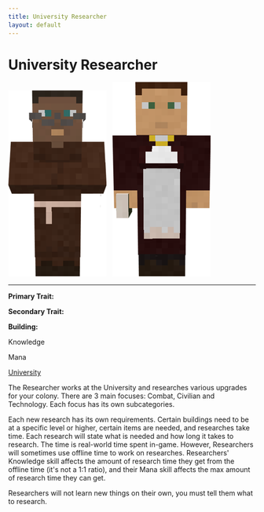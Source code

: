 ```yaml
---
title: University Researcher
layout: default
---
```

# University Researcher

<div class="infobox box text-center">
<img src="../../assets/images/workers/student_m.png" alt="Researcher Male" />&nbsp;&nbsp;&nbsp;<img src="../../assets/images/workers/student_f.png" alt="Researcher Female" />
<hr />
  <div class="row section-text text-left">
    <div class="col">
      <p><strong>Primary Trait:</strong></p>
      <p><strong>Secondary Trait:</strong></p>
      <p><strong>Building:</strong></p>
    </div>
    <div class="col">
      <p class="traitp">Knowledge</p>
      <p class="traits">Mana</p>
      <p><a href="../buildings/university">University</a></p>
    </div>
  </div>
</div>

The Researcher works at the University and researches various upgrades for your colony. There are 3 main focuses: Combat, Civilian and Technology. Each focus has its own subcategories.

Each new research has its own requirements. Certain buildings need to be at a specific level or higher, certain items are needed, and researches take time. Each research will state what is needed and how long it takes to research. The time is real-world time spent in-game. However, Researchers will sometimes use offline time to work on researches. Researchers' Knowledge skill affects the amount of research time they get from the offline time (it's not a 1:1 ratio), and their Mana skill affects the max amount of research time they can get.

Researchers will not learn new things on their own, you must tell them what to research.
